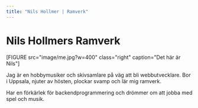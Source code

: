 ```yaml
---
title: "Nils Hollmer | Ramverk"
---
```

Nils Hollmers Ramverk
=========================


[FIGURE src="image/me.jpg?w=400" class="right" caption="Det här är Nils"]

Jag är en hobbymusiker och skivsamlare på väg att bli webbutvecklare.
Bor i Uppsala, njuter av hösten, plockar svamp och lär mig ramverk.

Har en förkärlek för backendprogrammering och drömmer om att jobba med spel och musik.

